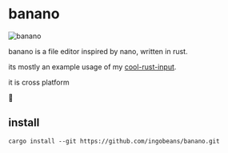 # banano

![banano](https://github.com/user-attachments/assets/4af7df3b-c9a2-42a1-90a0-dba30bdc9c8e)

banano is a file editor inspired by nano, written in rust.

its mostly an example usage of my [cool-rust-input](https://github.com/ingobeans/cool-rust-input).

it is cross platform

🍌

## install

`cargo install --git https://github.com/ingobeans/banano.git`
